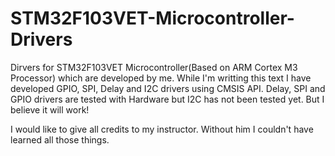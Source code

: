 # STM32F103VET-Microcontroller-Drivers
Dirvers for STM32F103VET Microcontroller(Based on ARM Cortex M3 Processor) which are developed by me. While I'm writting this text I have developed GPIO, SPI, Delay and I2C drivers using CMSIS API. Delay, SPI and GPIO drivers are tested with Hardware but I2C has not been tested yet. But I believe it will work!

I would like to give all credits to my instructor. Without him I couldn't have learned all those things.
